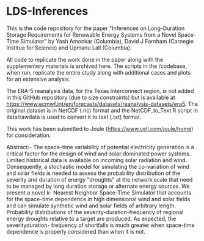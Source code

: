 # LDS-Inferences

This is the code repository for the paper "Inferences on Long-Duration Storage Requirements for Renewable Energy Systems from a Novel Space-Time Simulator" by Yash Amonkar (Columbia), David J Farnham (Carnegie Institue for Science) and Upmanu Lall (Columbia). 

All code to replicate the work done in the paper along with the supplementery materials is archived here. The scripts in the /codebase, when run, replicate the entire study along with additional cases and plots for an extensive analysis.

The ERA-5 reanalysis data, for the Texas Interconnect region, is not added in this GitHub repository (due to size constraints) but is available at https://www.ecmwf.int/en/forecasts/datasets/reanalysis-datasets/era5. 
The original dataset is in  NetCDF (.nc) format and the NetCDF_to_Text.R script in data/rawdata is used to convert it to text (.txt) format. 

This work has been submitted to Joule (https://www.cell.com/joule/home) for consideration. 


Abstract:- 
The space-time variability of potential electricity generation is a critical factor for the
design of wind and solar dominated power systems. Limited historical data is available
on incoming solar radiation and wind. Consequently, a stochastic model for simulating
the co-variation of wind and solar fields is needed to assess the probability distribution
of the severity and duration of energy "droughts" at the network scale that need to be
managed by long duration storage or alternate energy sources. We present a novel k-
Nearest Neighbor Space-Time Simulator that accounts for the space-time dependence
in high dimensional wind and solar fields and can simulate synthetic wind and solar
fields of arbitrary length. Probability distributions of the severity-duration-frequency of
regional energy droughts relative to a target are produced. As expected, the severityduration-
frequency of shortfalls is much greater when space-time dependence is
properly considered than when it is not.
